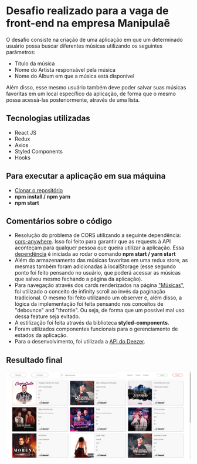 # Desafio realizado para a vaga de front-end na empresa Manipulaê

O desafio consiste na criação de uma aplicação em que um determinado usuário possa buscar diferentes músicas utilizando os seguintes parâmetros:

* Título da música
* Nome do Artista responsável pela música
* Nome do Álbum em que a música está disponível

Além disso, esse mesmo usuário também deve poder salvar suas músicas favoritas em um local específico da aplicação, de forma que o mesmo possa acessá-las posteriormente, através de uma lista.

## Tecnologias utilizadas

* React JS
* Redux
* Axios
* Styled Components
* Hooks

## Para executar a aplicação em sua máquina

* [Clonar o repositório](https://docs.github.com/pt/github/creating-cloning-and-archiving-repositories/cloning-a-repository-from-github/cloning-a-repository)
* **npm install / npm yarn**
* **npm start**

## Comentários sobre o código

* Resolução do problema de CORS utilizando a seguinte dependência: [cors-anywhere](https://github.com/Rob--W/cors-anywhere). Isso foi feito para garantir que as requests à API aconteçam para qualquer pessoa que queira utilizar a aplicação. Essa [dependência](https://github.com/vitorguima/manipulae-challenge/blob/96be927f968c7497da3fc7c7a9f5caafa8aef7d6/server/main.js) é iniciada ao rodar o comando **npm start / yarn start**
* Além do armazenamento das músicas favoritas em uma redux store, as mesmas também foram adicionadas à localStorage (esse segundo ponto foi feito pensando no usuário, que poderá acessar as músicas que salvou mesmo fechando a página da aplicação).
* Para navegação através dos cards renderizados na página ["Músicas"](https://github.com/vitorguima/manipulae-challenge/blob/96be927f968c7497da3fc7c7a9f5caafa8aef7d6/src/pages/MusicDiscovery.jsx), foi utilizado o conceito de infinity scroll ao invés da paginação tradicional. O mesmo foi feito utilizando um observer e, além disso, a lógica da implementação foi feita pensando nos conceitos de "debounce" and "throttle". Ou seja, de forma que um possível mal uso dessa feature seja evitado.
* A estilização foi feita através da biblioteca **styled-components**.
* Foram utilizados componentes funcionais para o gerenciamento de estados da aplicação. 
* Para o desenvolvimento, foi utilizada a [API do Deezer](https://developers.deezer.com/api).

## Resultado final

![App Layout](https://github.com/vitorguima/manipulae-challenge/blob/3b68e2254b57894bbb4e7ddbb196589820737fcc/teste%20final.png)
